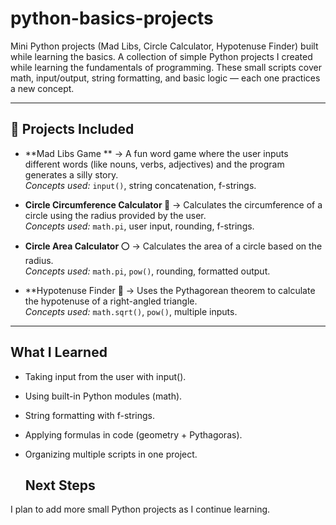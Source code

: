 # python-basics-projects
Mini Python projects (Mad Libs, Circle Calculator, Hypotenuse Finder) built while learning the basics.
A collection of simple Python projects I created while learning the fundamentals of programming. These small scripts cover math, input/output, string formatting, and basic logic — each one practices a new concept.

---

## 📂 Projects Included
- **Mad Libs Game ** → A fun word game where the user inputs different words (like nouns, verbs, adjectives) and the program generates a silly story.  
  *Concepts used:* `input()`, string concatenation, f-strings.  

- **Circle Circumference Calculator 🔵** → Calculates the circumference of a circle using the radius provided by the user.  
  *Concepts used:* `math.pi`, user input, rounding, f-strings.  

- **Circle Area Calculator ⚪** → Calculates the area of a circle based on the radius.  
  *Concepts used:* `math.pi`, `pow()`, rounding, formatted output.  

- **Hypotenuse Finder 📐 → Uses the Pythagorean theorem to calculate the hypotenuse of a right-angled triangle.  
  *Concepts used:* `math.sqrt()`, `pow()`, multiple inputs.
----
## What I Learned

- Taking input from the user with input().
- Using built-in Python modules (math).
- String formatting with f-strings.
- Applying formulas in code (geometry + Pythagoras).
- Organizing multiple scripts in one project.

  ##  Next Steps
I plan to add more small Python projects as I continue learning.

